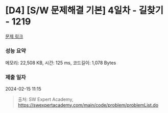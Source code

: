 # [D4] [S/W 문제해결 기본] 4일차 - 길찾기 - 1219 

[문제 링크](https://swexpertacademy.com/main/code/problem/problemDetail.do?contestProbId=AV14geLqABQCFAYD) 

### 성능 요약

메모리: 22,508 KB, 시간: 125 ms, 코드길이: 1,078 Bytes

### 제출 일자

2024-02-15 11:15



> 출처: SW Expert Academy, https://swexpertacademy.com/main/code/problem/problemList.do